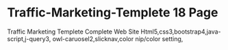 # Traffic-Marketing-Templete 18 Page
Traffic Marketing Templete Complete Web Site
Html5,css3,bootstrap4,java-script,j-query3,
owl-caruosel2,slicknav,color nip/color setting,
